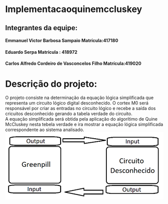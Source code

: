# Implementacaoquinemccluskey
## Integrantes da equipe:
#### Emmanuel Victor Barbosa Sampaio Matrícula:417180<br>
#### Eduardo Serpa Matrícula : 418972<br>
#### Carlos Alfredo Cordeiro de Vasconcelos Filho Matrícula:419020<br>
# Descrição do projeto:
O projeto consiste na determinação da equação lógica simplificada que representa um circuito lógico digital desconhecido.
O cortex M0 será responsável por criar as entradas no circuito lógico e recebe a saída dos cricuitos desconhecido gerando a tabela verdade do circuito.<br>
A equação simplificada será obtida pela aplicação do algorítimo de Quine McCluskey nesta tebela verdade e ira mostrar a equação lógica simplificada correspondente ao sistema analisado.<br> 
![alt text](https://github.com/ManoloSampaio/Implementacaoquinemccluskey/blob/master/Diagrama%20de%20Blocos.png)
